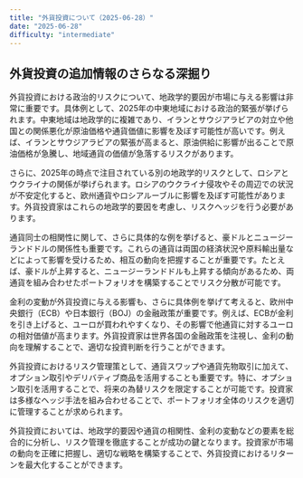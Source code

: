 ```yaml
---
title: "外貨投資について（2025-06-28）"
date: "2025-06-28"
difficulty: "intermediate"
---
```


## 外貨投資の追加情報のさらなる深掘り

外貨投資における政治的リスクについて、地政学的要因が市場に与える影響は非常に重要です。具体例として、2025年の中東地域における政治的緊張が挙げられます。中東地域は地政学的に複雑であり、イランとサウジアラビアの対立や他国との関係悪化が原油価格や通貨価値に影響を及ぼす可能性が高いです。例えば、イランとサウジアラビアの緊張が高まると、原油供給に影響が出ることで原油価格が急騰し、地域通貨の価値が急落するリスクがあります。

さらに、2025年の時点で注目されている別の地政学的リスクとして、ロシアとウクライナの関係が挙げられます。ロシアのウクライナ侵攻やその周辺での状況が不安定化すると、欧州通貨やロシアルーブルに影響を及ぼす可能性があります。外貨投資家はこれらの地政学的要因を考慮し、リスクヘッジを行う必要があります。

通貨同士の相関性に関して、さらに具体的な例を挙げると、豪ドルとニュージーランドドルの関係性も重要です。これらの通貨は両国の経済状況や原料輸出量などによって影響を受けるため、相互の動向を把握することが重要です。たとえば、豪ドルが上昇すると、ニュージーランドドルも上昇する傾向があるため、両通貨を組み合わせたポートフォリオを構築することでリスク分散が可能です。

金利の変動が外貨投資に与える影響も、さらに具体例を挙げて考えると、欧州中央銀行（ECB）や日本銀行（BOJ）の金融政策が重要です。例えば、ECBが金利を引き上げると、ユーロが買われやすくなり、その影響で他通貨に対するユーロの相対価値が高まります。外貨投資家は世界各国の金融政策を注視し、金利の動向を理解することで、適切な投資判断を行うことができます。

外貨投資におけるリスク管理策として、通貨スワップや通貨先物取引に加えて、オプション取引やデリバティブ商品を活用することも重要です。特に、オプション取引を活用することで、将来の為替リスクを限定することが可能です。投資家は多様なヘッジ手法を組み合わせることで、ポートフォリオ全体のリスクを適切に管理することが求められます。

外貨投資においては、地政学的要因や通貨の相関性、金利の変動などの要素を総合的に分析し、リスク管理を徹底することが成功の鍵となります。投資家が市場の動向を正確に把握し、適切な戦略を構築することで、外貨投資におけるリターンを最大化することができます。
